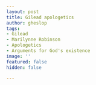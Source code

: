```yaml
---
layout: post
title: Gilead apologetics
author: gheslop
tags:
- Gilead
- Marilynne Robinson
- Apologetics
- Arguments for God's existence
image: ''
featured: false
hidden: false

---
```

